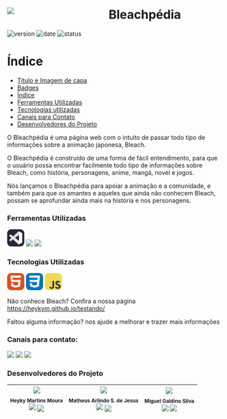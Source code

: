 <h1 align="center"><img src='https://img.tapimg.net/market/images/c07da8d5da702738d6e08dd7b7d6385f.jpg/appicon' width='140' align='left'> Bleachpédia </h1>

![version](https://img.shields.io/badge/version-1.0-green)  ![date](https://img.shields.io/badge/release%20date-%20march%202024-blue) ![status](https://img.shields.io/badge/status-%20under%20development-yellow)

# Índice 

* [Título e Imagem de capa](#Título-e-Imagem-de-capa)
* [Badges](#badges)
* [Índice](#índice)
* [Ferramentas Utilizadas](#ferramentas-utilizadas)
* [Tecnologias utilizadas](#tecnologias-utilizadas)
* [Canais para Contato](#canais-para-contato)
* [Desenvolvedores do Projeto](#desenvolvedores-do-projeto)

O Bleachpédia é uma página web com o intuito de passar todo tipo de informações sobre a animação japonesa, Bleach. 

O Bleachpédia é construído de uma forma de fácil entendimento, para que o usuário possa encontrar facilmente todo tipo de informações sobre Bleach, como história, personagens, anime, mangá, novel e jogos.

Nós lançamos o Bleachpédia para apoiar a animação e a comunidade, e também para que os amantes e aqueles que ainda não conhecem Bleach, possam se aprofundar ainda mais na história e nos personagens.

<h3>Ferramentas Utilizadas</h3>

<img src='https://raw.githubusercontent.com/tandpfun/skill-icons/e67133bc60d96561bc247dfbc3eece0a897285c8/icons/VSCode-Dark.svg' width='40'>  <img src='https://cdn-icons-png.flaticon.com/512/25/25231.png' width='40'>  <img src='https://upload.wikimedia.org/wikipedia/commons/thumb/0/08/Canva_icon_2021.svg/2048px-Canva_icon_2021.svg.png' width='40'>

<h3>Tecnologias Utilizadas</h3>

<img src='https://raw.githubusercontent.com/tandpfun/skill-icons/e67133bc60d96561bc247dfbc3eece0a897285c8/icons/HTML.svg' width='40'> <img src='https://raw.githubusercontent.com/tandpfun/skill-icons/e67133bc60d96561bc247dfbc3eece0a897285c8/icons/CSS.svg' width='40'> <img src='https://raw.githubusercontent.com/tandpfun/skill-icons/e67133bc60d96561bc247dfbc3eece0a897285c8/icons/JavaScript.svg' width='40'>

Não conhece Bleach? Confira a nossa página https://heykym.github.io/testando/

Faltou alguma informação? nos ajude a melhorar e trazer mais informações

<h3>Canais para contato:</h3>

<a href='https://www.facebook.com/groups/938951077409907'><img src='https://static.vecteezy.com/system/resources/previews/016/716/447/original/facebook-icon-free-png.png' width='40'></a>
<a href='https://www.instagram.com/bleachpediaoficial/?next=%2F'><img src='https://imagepng.org/instagram-icone-icon/instagram-icone-icon-1/' width='40'></a> <a href='https://twitter.com/BleachpediaOfc'><img src='https://png.pngtree.com/png-vector/20221018/ourmid/pngtree-twitter-social-media-round-icon-png-image_6315985.png' width='40'></a>

<h3>Desenvolvedores do Projeto</h3>

| <img loading="lazy" src="https://media.licdn.com/dms/image/D5603AQEaDCnOOMbsVQ/profile-displayphoto-shrink_800_800/0/1683295974240?e=2147483647&v=beta&t=CTHMyNVZcgyEH_C2yPXtt1yT3Ea_PjWSQh637U26a9w" width=115><br><sub>**Heyky Martins Moura**</sub><br><a href="https://www.linkedin.com/in/heyky-martins-moura-799991268/"><img src="https://upload.wikimedia.org/wikipedia/commons/thumb/8/81/LinkedIn_icon.svg/2048px-LinkedIn_icon.svg.png" width="25"></a> <sub><a href="https://github.com/HeykyM"><img src="https://camo.githubusercontent.com/768c5f87824d4e1b72d3ef77298cd999ff51576e3dad64b42b2c3faac7b2e852/68747470733a2f2f63646e2d69636f6e732d706e672e666c617469636f6e2e636f6d2f3531322f32352f32353233312e706e67" width="25"></a></sub> |  <img loading="lazy" src="https://scontent.fcgh3-1.fna.fbcdn.net/v/t1.6435-9/130734266_2101410599994072_8097928050775357039_n.jpg?_nc_cat=106&ccb=1-7&_nc_sid=5f2048&_nc_eui2=AeHpO_kvUWFf0VgxPvCNWPMR0ycurG_bm0DTJy6sb9ubQPtg8iZ3jj7JArr1A36OPrwaIwA-3urQs1FoMixee1Rl&_nc_ohc=iXBO_pQh3jkAb6yf8OM&_nc_ht=scontent.fcgh3-1.fna&oh=00_AfA35CAfOlGlDeUnYloj-38ujIsTqZ_Pnf0NMl6zAMURHQ&oe=663CB496" width=115><br><sub>**Matheus Arlindo S. de Jesus**</sub><br><a href="https://www.linkedin.com/in/matheus-arlindo-0a7670268/"><img src="https://upload.wikimedia.org/wikipedia/commons/thumb/8/81/LinkedIn_icon.svg/2048px-LinkedIn_icon.svg.png" width="30"></a> <sub><a href="https://github.com/matheusarlindo-aluno"><img src="https://camo.githubusercontent.com/768c5f87824d4e1b72d3ef77298cd999ff51576e3dad64b42b2c3faac7b2e852/68747470733a2f2f63646e2d69636f6e732d706e672e666c617469636f6e2e636f6d2f3531322f32352f32353233312e706e67" width="30"></a></sub> |  <img loading="lazy" src="https://scontent.fcgh3-1.fna.fbcdn.net/v/t39.30808-6/419210463_2391244721084027_6356366896361108784_n.jpg?_nc_cat=111&ccb=1-7&_nc_sid=5f2048&_nc_eui2=AeGsLrqBBE8xCM4kl6WXNNgYGjE7w1dyaXcaMTvDV3Jpd4bUKwTzORzr_ja61b9fYl1N_7pLjQmP-H-GjJm6yUz3&_nc_ohc=dmtrAGWGapcAb7BYfry&_nc_ht=scontent.fcgh3-1.fna&oh=00_AfCTMRMmoSiD0JwWZwyEXzfDpjCqWbayosyyjLsIfJe-Xw&oe=661B3656" width=115><br><sub>**Miguel Galdino Silva**</sub><br><sub><img src="https://upload.wikimedia.org/wikipedia/commons/thumb/8/81/LinkedIn_icon.svg/2048px-LinkedIn_icon.svg.png" width="30"></sub> <sub><a href="https://github.com/galdinoposeidon"><img src="https://camo.githubusercontent.com/768c5f87824d4e1b72d3ef77298cd999ff51576e3dad64b42b2c3faac7b2e852/68747470733a2f2f63646e2d69636f6e732d706e672e666c617469636f6e2e636f6d2f3531322f32352f32353233312e706e67" width="30"></a></sub> |
| :---: | :---: | :---: |
